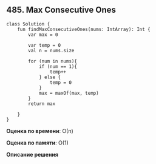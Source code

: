 ## 485. Max Consecutive Ones


```
class Solution {
    fun findMaxConsecutiveOnes(nums: IntArray): Int {
        var max = 0

        var temp = 0
        val n = nums.size

        for (num in nums){
            if (num == 1){
                temp++
            } else {
                temp = 0
            }
            max = maxOf(max, temp)
        }
        return max
        
    }
}

```

**Оценка по времени**: О(n)


**Оценка по памяти**: О(1)


**Описание решения**
```

```